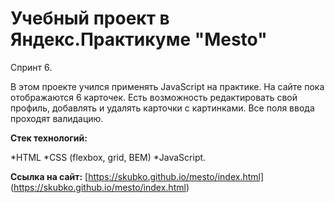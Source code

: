 # Учебный проект в Яндекс.Практикуме "Mesto"
Спринт 6.


В этом проекте учился применять JavaScript на практике.
На сайте пока отображаются 6 карточек.
Есть возможность редактировать свой профиль, добавлять и удалять карточки с картинками.
Все поля ввода проходят валидацию.


**Стек технологий:**

*HTML
*CSS (flexbox, grid, BEM)
*JavaScript.


__Ссылка на сайт:__
[https://skubko.github.io/mesto/index.html] (https://skubko.github.io/mesto/index.html)